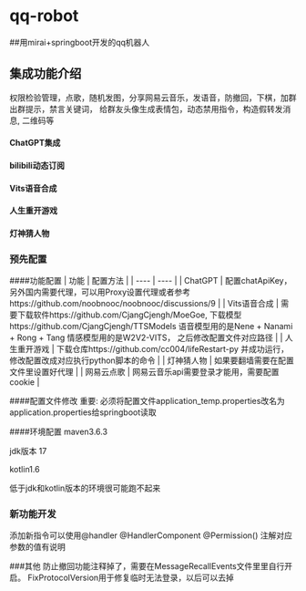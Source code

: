 # qq-robot
##用mirai+springboot开发的qq机器人

## 集成功能介绍
权限检验管理，点歌，随机发图，分享网易云音乐，发语音，防撤回，下棋，加群出群提示，禁言关键词，
给群友头像生成表情包，动态禁用指令，构造假转发消息, 二维码等
#### ChatGPT集成
#### bilibili动态订阅
#### Vits语音合成
#### 人生重开游戏
#### 灯神猜人物  
  
  

### 预先配置
####功能配置
|  功能   | 配置方法  |
|  ----  | ----  |
| ChatGPT  | 配置chatApiKey，另外国内需要代理，可以用Proxy设置代理或者参考https://github.com/noobnooc/noobnooc/discussions/9 |
| Vits语音合成  | 需要下载软件https://github.com/CjangCjengh/MoeGoe, 下载模型https://github.com/CjangCjengh/TTSModels 语音模型用的是Nene + Nanami + Rong + Tang 情感模型用的是W2V2-VITS， 之后修改配置文件对应路径 |
|  人生重开游戏  | 下载仓库https://github.com/cc004/lifeRestart-py  并成功运行，修改配置改成对应执行python脚本的命令  |
|  灯神猜人物  | 如果要翻墙需要在配置文件里设置好代理  |
|  网易云点歌  | 网易云音乐api需要登录才能用，需要配置cookie  |  
  
  
  

####配置文件修改
重要: 必须将配置文件application_temp.properties改名为application.properties给springboot读取  
  

####环境配置
maven3.6.3

jdk版本 17

kotlin1.6

低于jdk和kotlin版本的环境很可能跑不起来


### 新功能开发
添加新指令可以使用@handler @HandlerComponent @Permission()
注解对应参数的值有说明
  
  
  

###其他
防止撤回功能注释掉了，需要在MessageRecallEvents文件里里自行开启。
FixProtocolVersion用于修复临时无法登录，以后可以去掉
